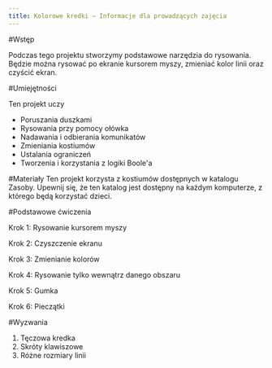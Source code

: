 ```yaml
---
title: Kolorowe kredki — Informacje dla prowadzących zajęcia
---
```


#Wstęp

Podczas tego projektu stworzymy podstawowe narzędzia do rysowania. Będzie można rysować po ekranie kursorem myszy, zmieniać kolor linii oraz czyścić ekran.

#Umiejętności

Ten projekt uczy

* Poruszania duszkami
* Rysowania przy pomocy ołówka
* Nadawania i odbierania komunikatów
* Zmieniania kostiumów
* Ustalania ograniczeń
* Tworzenia i korzystania z logiki Boole'a

#Materiały
Ten projekt korzysta z kostiumów dostępnych w katalogu Zasoby. Upewnij się, że ten katalog jest dostępny na każdym komputerze, z którego będą korzystać dzieci.

#Podstawowe ćwiczenia

Krok 1: Rysowanie kursorem myszy

Krok 2: Czyszczenie ekranu

Krok 3: Zmienianie kolorów

Krok 4: Rysowanie tylko wewnątrz danego obszaru

Krok 5: Gumka

Krok 6: Pieczątki

#Wyzwania

1. Tęczowa kredka
2. Skróty klawiszowe
3. Różne rozmiary linii
